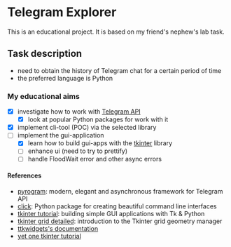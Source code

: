 # Telegram Explorer

This is an educational project. It is based on my friend's nephew's lab task.

## Task description
- need to obtain the history of Telegram chat for a certain period of time
- the preferred language is Python

### My educational aims
- [x] investigate how to work with [Telegram API](https://core.telegram.org/api)
    - [x] look at popular Python packages for work with it
- [x] implement cli-tool (POC) via the selected library
- [ ] implement the gui-application
    - [x] learn how to build gui-apps with the [tkinter](https://docs.python.org/3/library/tkinter.html) library
    - [ ] enhance ui (need to try to prettify)
    - [ ] handle FloodWait error and other async errors

#### References
- [pyrogram](https://docs.pyrogram.org): modern, elegant and asynchronous framework for Telegram API
- [click](https://palletsprojects.com/p/click/): Python package for creating beautiful command line interfaces
- [tkinter tutorial](https://www.pythonguis.com/tkinter-tutorial):  building simple GUI applications with Tk & Python
- [tkinter grid detailed](https://www.pythontutorial.net/tkinter/tkinter-grid): introduction to the Tkinter grid geometry manager
- [ttkwidgets's documentation](https://ttkwidgets.readthedocs.io/en/latest/index.html)
- [yet one tkinter tutorial](https://effbot.org/tkinter-in-python-tkinter-tutorial)
